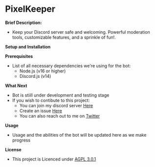 # **PixelKeeper**

**Brief Description:**
* Keep your Discord server safe and welcoming. Powerful moderation tools, customizable features, and a sprinkle of fun!. 

**Setup and Installation**

**Prerequisites**
* List of all necessary dependencies we're using for the bot:
    * Node.js (v16 or higher)
    * Discord.js (v14)

**What Next**
* Bot is stiill under development and testing stage
* If you wish to contibute to this project:
    * You can join my discord server [Here](<https://discord.gg/Tr3cNVe7PE>)
    * Create an issue [Here](<https://github.com/SolomonChidera/PixelKeeper/issues>)
    * You can also reach out to me on [Twitter](<https://twitter.com/solomonchidera_>)

**Usage**
* Usage and the abilities of the bot will be updated here as we make progress

**License**
* This project is Licenced under [AGPL 3.0.1](https://github.com/SolomonChidera/PixelKeeper?tab=AGPL-3.0-1-ov-file#readme)

